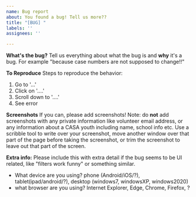 ```yaml
---
name: Bug report
about: You found a bug! Tell us more??
title: "[BUG] "
labels: ''
assignees: ''

---
```


**What's the bug?**
Tell us everything about what the bug is and **why** it's a bug. For example "because case numbers are not supposed to change!!"

**To Reproduce**
Steps to reproduce the behavior:
1. Go to '...'
2. Click on '....'
3. Scroll down to '....'
4. See error

**Screenshots**
If you can, please add screenshots! Note: do **not** add screenshots with any private information like volunteer email address, or any information about a CASA youth including name, school info etc. Use a scribble tool to write over your screenshot, move another window over that part of the page before taking the screenshot, or trim the screenshot to leave out that part of the screen. 

**Extra info:**
Please include this with extra detail if the bug seems to be UI related, like "filters work funny" or something similar. 
 - What device are you using? phone (Android/iOS/?), tablet(ipad/android/?), desktop (windows7, windowsXP, windows2020)
- what browser are you using? Internet Explorer, Edge, Chrome, Firefox, ?
